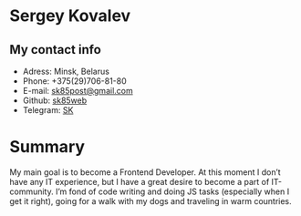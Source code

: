 # Sergey Kovalev
## My contact info
* Adress: Minsk, Belarus
* Phone: +375(29)706-81-80
* E-mail: sk85post@gmail.com
* Github: [sk85web](https://github.com/sk85web)
* Telegram: [SK](t.me/@Serhey_Kovalev)
# Summary
My main goal is to become a Frontend Developer. At this moment I don’t have any IT experience, but I have a great desire to become a part of IT-community. I’m fond of code writing and doing JS tasks (especially when I get it right), going for a walk with my dogs and traveling in warm countries.
